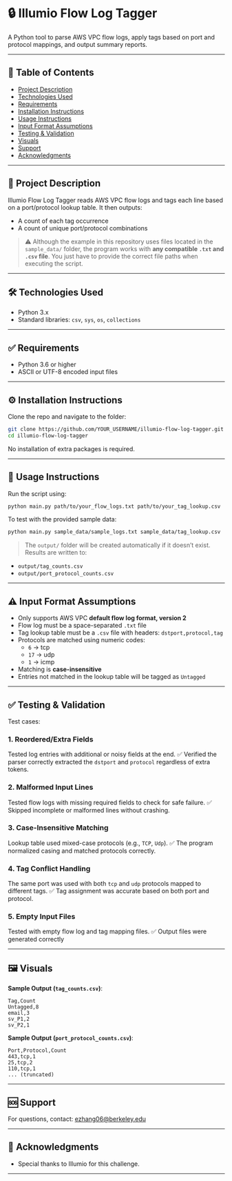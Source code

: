 # 🔒 Illumio Flow Log Tagger

A Python tool to parse AWS VPC flow logs, apply tags based on port and protocol mappings, and output summary reports.

---

## 📖 Table of Contents
- [Project Description](#project-description)
- [Technologies Used](#technologies-used)
- [Requirements](#requirements)
- [Installation Instructions](#installation-instructions)
- [Usage Instructions](#usage-instructions)
- [Input Format Assumptions](#input-format-assumptions)
- [Testing & Validation](#tesing-&-validation)
- [Visuals](#visuals)
- [Support](#support)
- [Acknowledgments](#acknowledgments)

---

## 📝 Project Description
Illumio Flow Log Tagger reads AWS VPC flow logs and tags each line based on a port/protocol lookup table. It then outputs:
- A count of each tag occurrence
- A count of unique port/protocol combinations

> ⚠️ Although the example in this repository uses files located in the `sample_data/` folder, the program works with **any compatible `.txt` and `.csv` file**. You just have to provide the correct file paths when executing the script.

---

## 🛠️ Technologies Used
- Python 3.x
- Standard libraries: `csv`, `sys`, `os`, `collections`

---

## ✅ Requirements
- Python 3.6 or higher
- ASCII or UTF-8 encoded input files

---

## ⚙️ Installation Instructions
Clone the repo and navigate to the folder:

```bash
git clone https://github.com/YOUR_USERNAME/illumio-flow-log-tagger.git
cd illumio-flow-log-tagger
```

No installation of extra packages is required.

---

## 🚀 Usage Instructions
Run the script using:

```bash
python main.py path/to/your_flow_logs.txt path/to/your_tag_lookup.csv
```

To test with the provided sample data:

```bash
python main.py sample_data/sample_logs.txt sample_data/tag_lookup.csv
```

> The `output/` folder will be created automatically if it doesn’t exist. Results are written to:
- `output/tag_counts.csv`
- `output/port_protocol_counts.csv`

---

## ⚠️ Input Format Assumptions
- Only supports AWS VPC **default flow log format, version 2**
- Flow log must be a space-separated `.txt` file
- Tag lookup table must be a `.csv` file with headers: `dstport,protocol,tag`
- Protocols are matched using numeric codes:
  - `6` → tcp
  - `17` → udp
  - `1` → icmp
- Matching is **case-insensitive**
- Entries not matched in the lookup table will be tagged as `Untagged`

---

## ✅ Testing & Validation

Test cases:

### 1. Reordered/Extra Fields
Tested log entries with additional or noisy fields at the end. ✅ Verified the parser correctly extracted the `dstport` and `protocol` regardless of extra tokens.

### 2. Malformed Input Lines
Tested flow logs with missing required fields to check for safe failure. ✅ Skipped incomplete or malformed lines without crashing.

### 3. Case-Insensitive Matching
Lookup table used mixed-case protocols (e.g., `TCP`, `Udp`). ✅ The program normalized casing and matched protocols correctly.

### 4. Tag Conflict Handling
The same port was used with both `tcp` and `udp` protocols mapped to different tags. ✅ Tag assignment was accurate based on both port and protocol.

### 5. Empty Input Files
Tested with empty flow log and tag mapping files. ✅ Output files were generated correctly

---

## 🖼️ Visuals
**Sample Output (`tag_counts.csv`)**:
```
Tag,Count
Untagged,8
email,3
sv_P1,2
sv_P2,1
```

**Sample Output (`port_protocol_counts.csv`)**:
```
Port,Protocol,Count
443,tcp,1
25,tcp,2
110,tcp,1
... (truncated)
```

---

## 🆘 Support
For questions, contact: [ezhang06@berkeley.edu](mailto:ezhang06@berkeley.edu)

---

## 🙏 Acknowledgments
- Special thanks to Illumio for this challenge.

---
